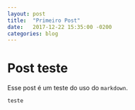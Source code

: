 ```yaml
---
layout: post
title:  "Primeiro Post"
date:   2017-12-22 15:35:00 -0200
categories: blog
---
```


# Post teste

Esse post é um teste do uso do `markdown`.

```
teste
```

